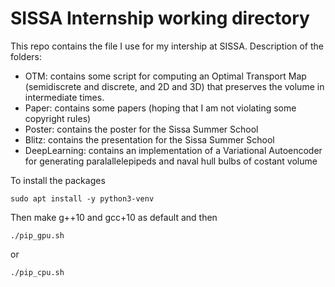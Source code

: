 # SISSA Internship working directory
This repo contains the file I use for my intership at SISSA.
Description of the folders:
- OTM: contains some script for computing an Optimal Transport Map (semidiscrete and discrete, and 2D and 3D) that preserves the volume in intermediate times.
- Paper: contains some papers (hoping that I am not violating some copyright rules)
- Poster: contains the poster for the Sissa Summer School
- Blitz: contains the presentation for the Sissa Summer School
- DeepLearning: contains an implementation of a Variational Autoencoder for generating paralallelepipeds and naval hull bulbs of costant volume

To install the packages
```
sudo apt install -y python3-venv
```
Then make g++10 and gcc+10 as default and then
```
./pip_gpu.sh
```
or
```
./pip_cpu.sh
```
